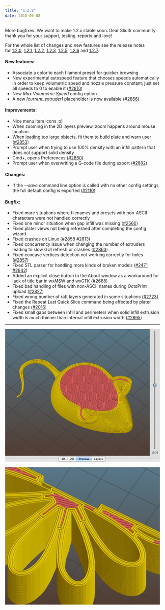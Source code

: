 ```yaml
---
title: "1.2.8"
date: 2015-06-08
---
```



More bugfixes. We want to make 1.2.x stable soon. Dear Slic3r community: thank you for your support, testing, reports and love!

For the whole list of changes and new features see the release notes for [1.2.0](/releases/1.2.0), [1.2.1](/releases/1.2.1), [1.2.2](/releases/1.2.2), [1.2.3](/releases/1.2.3), [1.2.5](/releases/1.2.5), [1.2.6](/releases/1.2.6) and [1.2.7](/releases/1.2.7).

#### New features:

*   Associate a color to each filament preset for quicker browsing
*   New experimental autospeed feature that chooses speeds automatically in order to keep volumetric speed and nozzle pressure constant; just set all speeds to 0 to enable it ([#2810](https://github.com/alexrj/Slic3r/issues/2810))
*   New _Max Volumetric Speed_ config option
*   A new _[current_extruder]_ placeholder is now available ([#2866](https://github.com/alexrj/Slic3r/issues/2866))

#### Improvements:

*   Nice menu item icons :o)
*   When zooming in the 2D layers preview, zoom happens around mouse location
*   When loading too large objects, fit them to build plate and warn user ([#2853](https://github.com/alexrj/Slic3r/issues/2853))
*   Prompt user when trying to use 100% density with an infill pattern that does not support solid density
*   Cmd+, opens Preferences ([#2860](https://github.com/alexrj/Slic3r/issues/2860))
*   Prompt user when overwriting a G-code file during export ([#2882](https://github.com/alexrj/Slic3r/issues/2882))

#### Changes:

*   If the _--save_ command line option is called with no other config settings, the full default config is exported ([#2110](https://github.com/alexrj/Slic3r/issues/2110))

#### Bugfix:

*   Fixed more situations where filenames and presets with non-ASCII characters were not handled correctly
*   Fixed one minor situation when gap infill was missing ([#2560](https://github.com/alexrj/Slic3r/issues/2560))
*   Fixed plater views not being refreshed after completing the config wizard
*   Fixed crashes on Linux ([#2858](https://github.com/alexrj/Slic3r/issues/2858) [#2613](https://github.com/alexrj/Slic3r/issues/2613))
*   Fixed concurrency issue when changing the number of extruders leading to slow GUI refresh or crashes ([#2863](https://github.com/alexrj/Slic3r/issues/2863))
*   Fixed concave vertices detection not working correctly for holes ([#2857](https://github.com/alexrj/Slic3r/issues/2857))
*   Fixed STL parser for handling more kinds of broken models ([#2471](https://github.com/alexrj/Slic3r/issues/2471) [#2842](https://github.com/alexrj/Slic3r/issues/2842))
*   Added an explicit close button to the About window as a workaround for lack of title bar in wxMSW and wxGTK ([#2688](https://github.com/alexrj/Slic3r/issues/2688))
*   Fixed bad handling of files with non-ASCII names during OctoPrint upload ([#2827](https://github.com/alexrj/Slic3r/issues/2827))
*   Fixed wrong number of raft layers generated in some situations ([#2723](https://github.com/alexrj/Slic3r/issues/2723))
*   Fixed the Repeat Last Quick Slice command being affected by plater changes ([#2016](https://github.com/alexrj/Slic3r/issues/2016))
*   Fixed small gaps between infill and perimeters when solid infill extrusion width is much thinner than internal infill extrusion width ([#2895](https://github.com/alexrj/Slic3r/issues/2895))

* * *

![](01.jpg)

![](02.jpg)
